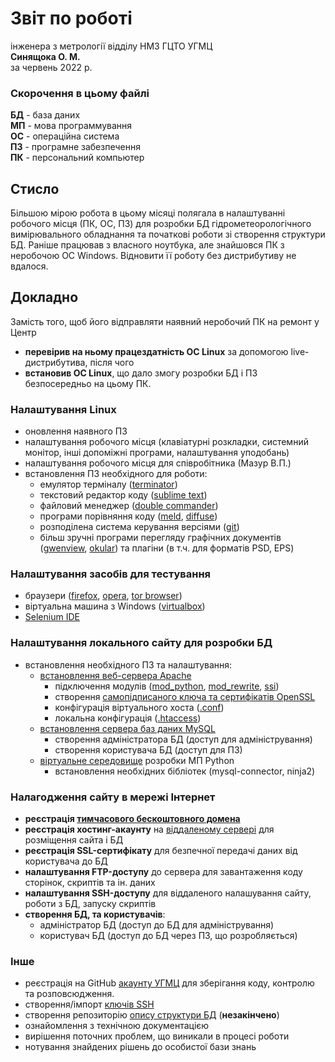 # Звіт по роботі
інженера з метрології відділу НМЗ ГЦТО УГМЦ  
**Синящока О. М.**  
за червень 2022 р.  

### Скорочення в цьому файлі

**БД** - база даних  
**МП** - мова программування  
**ОС** - операційна система  
**ПЗ** - програмне забезпечення  
**ПК** - персональний компьютер  

## Стисло

Більшою мірою робота в цьому місяці полягала в налаштуванні робочого місця (ПК, ОС, ПЗ) для розробки БД гідрометеорологічного вимірювального обладнання та початкові роботи зі створення структури БД.
Раніше працював з власного ноутбука, але знайшовся ПК з неробочою ОС Windows. Відновити її роботу без дистрибутиву не вдалося.

## Докладно

Замість того, щоб його відправляти наявний неробочий ПК на ремонт у Центр
- **перевірив на ньому працездатність ОС Linux** за допомогою live-дистрибутива, після чого
- **встановив ОС Linux**, що дало змогу розробки БД і ПЗ безпосередньо на цьому ПК.

### Налаштування Linux

- оновлення наявного ПЗ
- налаштування робочого місця (клавіатурні розкладки, системний монітор, інші допоміжні програми, налаштування уподобань)
- налаштування робочого місця для співробітника (Мазур В.П.)
- встановлення ПЗ необхідного для роботи:
  - емулятор терміналу ([terminator](https://terminator-gtk3.readthedocs.io/en/latest/))
  - текстовий редактор коду ([sublime text](https://www.sublimetext.com/))
  - файловий менеджер ([double commander](https://doublecmd.sourceforge.io/))
  - програми порівняння коду ([meld](https://meldmerge.org/), [diffuse](http://diffuse.sourceforge.net/))
  - розподілена система керування версіями ([git](https://github.com/git/git))
  - більш зручні програми перегляду графічних документів ([gwenview](https://apps.kde.org/gwenview/), [okular](https://okular.kde.org/)) та плагіни (в т.ч. для форматів PSD, EPS)

### Налаштування засобів для тестування

- браузери ([firefox](https://www.mozilla.org/uk/firefox/new/), [opera](https://www.opera.com/), [tor browser](https://www.torproject.org/download/))
- віртуальна машина з Windows ([virtualbox](https://www.virtualbox.org))
- [Selenium IDE](https://www.selenium.dev/)
  
### Налаштування локального сайту для розробки БД

- встановлення необхідного ПЗ та налаштування:
  - [встановлення веб-сервера Apache](https://www.digitalocean.com/community/tutorials/how-to-install-the-apache-web-server-on-ubuntu-20-04)
    - підключення модулів ([mod_python](https://modpython.org/), [mod_rewrite](https://httpd.apache.org/docs/current/mod/mod_rewrite.html), [ssi](https://olexsyn.github.io/e-note/apache/ssi/))
    - створення [самопідписаного ключа та сертифікатів OpenSSL](https://www.digitalocean.com/community/tutorials/how-to-create-a-self-signed-ssl-certificate-for-apache-in-ubuntu-20-04)
    - конфігурація віртуального хоста ([.conf](https://www.digitalocean.com/community/tutorials/how-to-configure-the-apache-web-server-on-an-ubuntu-or-debian-vps))
    - локальна конфігурація ([.htaccess](https://httpd.apache.org/docs/2.4/howto/htaccess.html))
  - [встановлення сервера баз даних MySQL](https://www.digitalocean.com/community/tutorials/how-to-install-mysql-on-ubuntu-20-04)
    - створення адміністратора БД (доступ для адміністрування)
    - створення користувача БД (доступ для ПЗ)
  - [віртуальне середовище](https://docs.python.org/3/library/venv.html) розробки МП Python
    - встановлення необхідних бібліотек (mysql-connector, ninja2)

### Налагодження сайту в мережі Інтернет

- **реєстрація [тимчасового бескоштовного домена](https://meteo.pp.ua/)**
- **реєстрація хостинг-акаунту** на [віддаленому сервері](https://mirohost.net/ua/vps) для розміщення сайта і БД
- **реєстрація SSL-сертифікату** для безпечної передачі даних від користувача до БД
- **налаштування FTP-доступу** до сервера для завантаження коду сторінок, скриптів та ін. даних
- **налаштування SSH-доступу** для віддаленого налашування сайту, роботи з БД, запуску скриптів
- **створення БД, та користувачів**:
  - адміністратор БД (доступ до БД для адміністрування)
  - користувач БД (доступ до БД через ПЗ, що розробляється)

### Інше

- реєстрація на GitHub [акаунту УГМЦ](https://github.com/ukrmeteo) для зберігання коду, контролю та розповсюдження.
- створення/імпорт [ключів SSH](https://docs.github.com/en/authentication/connecting-to-github-with-ssh/generating-a-new-ssh-key-and-adding-it-to-the-ssh-agent)
- створення репозиторію [опису структури БД](https://github.com/ukrmeteo/meteqdb-decs) (**незакінчено**)
- ознайомлення з технічною документацією
- вирішення поточних проблем, що виникали в процесі роботи
- нотування знайдених рішень до особистої бази знань

